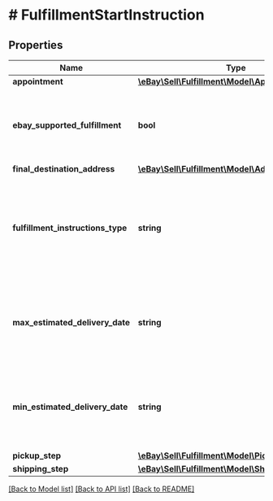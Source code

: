 # # FulfillmentStartInstruction

## Properties

Name | Type | Description | Notes
------------ | ------------- | ------------- | -------------
**appointment** | [**\eBay\Sell\Fulfillment\Model\AppointmentDetails**](AppointmentDetails.md) |  | [optional]
**ebay_supported_fulfillment** | **bool** | This field is only returned if its value is &lt;code&gt;true&lt;/code&gt; and indicates that the fulfillment will be shipped via eBay&#39;s Global Shipping Program, eBay International Shipping, or the Authenticity Guarantee service program. &lt;br&gt;&lt;br&gt;For more information, see the &lt;a href&#x3D;\&quot;https://www.ebay.com/help/selling/shipping-items/setting-shipping-options/global-shipping-program?id&#x3D;4646 \&quot; target&#x3D;\&quot;_blank\&quot;&gt;Global Shipping Program&lt;/a&gt; help topic. | [optional]
**final_destination_address** | [**\eBay\Sell\Fulfillment\Model\Address**](Address.md) |  | [optional]
**fulfillment_instructions_type** | **string** | The enumeration value returned in this field indicates the method of fulfillment that will be used to deliver this set of line items (this package) to the buyer. This field will have a value of &lt;code&gt;SHIP_TO&lt;/code&gt; if the &lt;b&gt;ebaySupportedFulfillment&lt;/b&gt; field is returned with a value of &lt;code&gt;true&lt;/code&gt;. See the &lt;strong&gt;FulfillmentInstructionsType&lt;/strong&gt; definition for more information about different fulfillment types. For implementation help, refer to &lt;a href&#x3D;&#39;https://developer.ebay.com/api-docs/sell/fulfillment/types/sel:FulfillmentInstructionsType&#39;&gt;eBay API documentation&lt;/a&gt; | [optional]
**max_estimated_delivery_date** | **string** | This is the estimated latest date that the fulfillment will be completed. This timestamp is in ISO 8601 format, which uses the 24-hour Universal Coordinated Time (UTC) clock. This field is not returned ifthe value of the &lt;b&gt;fulfillmentInstructionsType&lt;/b&gt; field is &lt;code&gt;DIGITAL&lt;/code&gt; or &lt;code&gt;PREPARE_FOR_PICKUP&lt;/code&gt;.  &lt;br&gt;&lt;br&gt;&lt;b&gt;Format:&lt;/b&gt; &lt;code&gt;[YYYY]-[MM]-[DD]T[hh]:[mm]:[ss].[sss]Z&lt;/code&gt; &lt;br&gt;&lt;b&gt;Example:&lt;/b&gt; &lt;code&gt;2015-08-04T19:09:02.768Z&lt;/code&gt; | [optional]
**min_estimated_delivery_date** | **string** | This is the estimated earliest date that the fulfillment will be completed. This timestamp is in ISO 8601 format, which uses the 24-hour Universal Coordinated Time (UTC) clock. This field is not returned if  the value of the &lt;b&gt;fulfillmentInstructionsType&lt;/b&gt; field is &lt;code&gt;DIGITAL&lt;/code&gt; or &lt;code&gt;PREPARE_FOR_PICKUP&lt;/code&gt;.  &lt;br&gt;&lt;br&gt;&lt;b&gt;Format:&lt;/b&gt; &lt;code&gt;[YYYY]-[MM]-[DD]T[hh]:[mm]:[ss].[sss]Z&lt;/code&gt; &lt;br&gt;&lt;b&gt;Example:&lt;/b&gt; &lt;code&gt;2015-08-04T19:09:02.768Z&lt;/code&gt; | [optional]
**pickup_step** | [**\eBay\Sell\Fulfillment\Model\PickupStep**](PickupStep.md) |  | [optional]
**shipping_step** | [**\eBay\Sell\Fulfillment\Model\ShippingStep**](ShippingStep.md) |  | [optional]

[[Back to Model list]](../../README.md#models) [[Back to API list]](../../README.md#endpoints) [[Back to README]](../../README.md)
